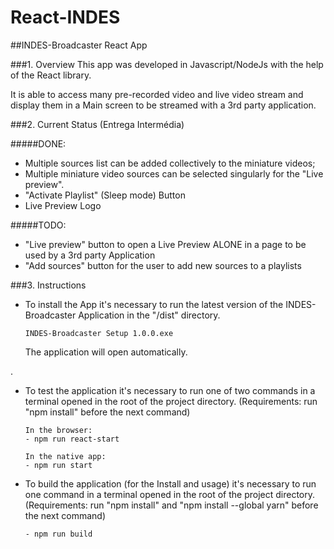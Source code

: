 # React-INDES

##INDES-Broadcaster React App

###1. Overview
This app was developed in Javascript/NodeJs with the help of the React library.

It is able to access many pre-recorded video and live video stream and display them in a Main screen to be streamed with a 3rd party application.

###2. Current Status (Entrega Intermédia)

#####DONE:

- Multiple sources list can be added collectively to the miniature videos;
- Multiple miniature video sources can be selected singularly for the "Live preview".
- "Activate Playlist" (Sleep mode) Button
- Live Preview Logo

#####TODO:

- "Live preview" button to open a Live Preview ALONE in a page to be used by a 3rd party Application
- "Add sources" button for the user to add new sources to a playlists

###3. Instructions

- To install the App it's necessary to run the latest version of the INDES-Broadcaster Application in the "/dist" directory.

    ```
    INDES-Broadcaster Setup 1.0.0.exe
    ```

    The application will open automatically.

.
- To test the application it's necessary to run one of two commands in a terminal opened in the root of the project directory.
(Requirements: run "npm install" before the next command)
    ```shell
    In the browser:
    - npm run react-start

    In the native app:
    - npm run start
    ```

- To build the application (for the Install and usage) it's necessary to run one command in a terminal opened in the root of the project directory.
(Requirements: run "npm install" and "npm install --global yarn" before the next command)
    ```shell
    - npm run build
    ```

